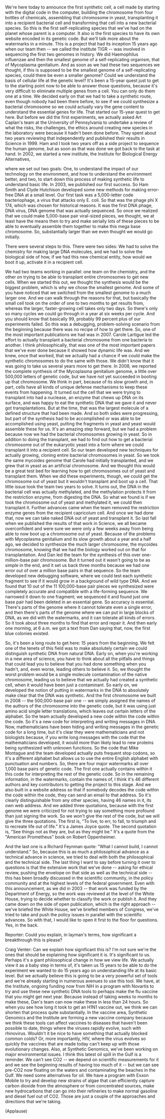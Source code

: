
We&#39;re here today to announce
the first synthetic cell,
a cell made by
starting with the digital code in the computer,
building the chromosome
from four bottles of chemicals,
assembling that chromosome in yeast,
transplanting it into
a recipient bacterial cell
and transforming that cell
into a new bacterial species.
So this is the first self-replicating species
that we&#39;ve had on the planet
whose parent is a computer.
It also is the first species
to have its own website
encoded in its genetic code.
But we&#39;ll talk more about
the watermarks in a minute.
This is a project that had its inception
15 years ago
when our team then --
we called the institute TIGR --
was involved in sequencing
the first two genomes in history.
We did Haemophilus influenzae
and then the smallest genome of a self-replicating organism,
that of Mycoplasma genitalium.
And as soon as
we had these two sequences
we thought, if this is supposed to be the smallest genome
of a self-replicating species,
could there be even a smaller genome?
Could we understand the basis of cellular life
at the genetic level?
It&#39;s been a 15-year quest
just to get to the starting point now
to be able to answer those questions,
because it&#39;s very difficult to eliminate
multiple genes from a cell.
You can only do them one at a time.
We decided early on
that we had to take a synthetic route,
even though nobody had been there before,
to see if we could synthesize
a bacterial chromosome
so we could actually vary the gene content
to understand the essential genes for life.
That started our 15-year quest
to get here.
But before we did the first experiments,
we actually asked
Art Caplan&#39;s team at the University of Pennsylvania
to undertake a review
of what the risks, the challenges,
the ethics around creating new
species in the laboratory were
because it hadn&#39;t been done before.
They spent about two years
reviewing that independently
and published their results in Science in 1999.
Ham and I took two years off
as a side project to sequence the human genome,
but as soon as that was done
we got back to the task at hand.
In 2002, we started
a new institute,
the Institute for Biological Energy Alternatives,

where we set out two goals:
One, to understand
the impact of our technology on the environment,
and how to understand the environment better,
and two, to start down this process
of making synthetic life
to understand basic life.
In 2003,
we published our first success.
So Ham Smith and Clyde Hutchison
developed some new methods
for making error-free DNA
at a small level.
Our first task was
a 5,000-letter code bacteriophage,
a virus that attacks only E. coli.
So that was
the phage phi X 174,
which was chosen for historical reasons.
It was the first DNA phage,
DNA virus, DNA genome
that was actually sequenced.
So once we realized
that we could make 5,000-base pair
viral-sized pieces,
we thought, we at least have the means
then to try and make serially lots of these pieces
to be able to eventually assemble them together
to make this mega base chromosome.
So, substantially larger than
we even thought we would go initially.

There were several steps to this. There were two sides:
We had to solve the chemistry
for making large DNA molecules,
and we had to solve the biological side
of how, if we had this new chemical entity,
how would we boot it up, activate it
in a recipient cell.

We had two teams working in parallel:
one team on the chemistry,
and the other on trying to
be able to transplant
entire chromosomes
to get new cells.
When we started this out, we thought the synthesis would be the biggest problem,
which is why we chose the smallest genome.
And some of you have noticed that we switched from the smallest genome
to a much larger one.
And we can walk through the reasons for that,
but basically the small cell
took on the order of
one to two months to get results from,
whereas the larger, faster-growing cell
takes only two days.
So there&#39;s only so many cycles we could go through
in a year at six weeks per cycle.
And you should know that basically
99, probably 99 percent plus
of our experiments failed.
So this was a debugging,
problem-solving scenario from the beginning
because there was no recipe
of how to get there.
So, one of the most important publications we had
was in 2007.
Carole Lartigue led the effort
to actually transplant a bacterial chromosome
from one bacteria to another.
I think philosophically, that was one of the most important papers
that we&#39;ve ever done
because it showed how dynamic life was.
And we knew, once that worked,
that we actually had a chance
if we could make the synthetic chromosomes
to do the same with those.
We didn&#39;t know that it was going to take us
several years more to get there.
In 2008,
we reported the complete synthesis
of the Mycoplasma genitalium genome,
a little over 500,000 letters of genetic code,
but we have not yet succeeded in booting up that chromosome.
We think in part, because of its slow growth
and, in part,
cells have all kinds of unique defense mechanisms
to keep these events from happening.
It turned out the cell that we were trying to transplant into
had a nuclease, an enzyme that chews up DNA on its surface,
and was happy to eat
the synthetic DNA that we gave it
and never got transplantations.
But at the time, that was the largest
molecule of a defined structure
that had been made.
And so both sides were progressing,
but part of the synthesis
had to be accomplished or was able to be accomplished
using yeast, putting the fragments in yeast
and yeast would assemble these for us.
It&#39;s an amazing step forward,
but we had a problem because now we had
the bacterial chromosomes growing in yeast.
So in addition to doing the transplant,
we had to find out how to get a bacterial chromosome
out of the eukaryotic yeast
into a form where we could transplant it
into a recipient cell.
So our team developed new techniques
for actually growing, cloning
entire bacterial chromosomes in yeast.
So we took the same mycoides genome
that Carole had initially transplanted,
and we grew that in yeast
as an artificial chromosome.
And we thought this would be a great test bed
for learning how to get chromosomes out of yeast
and transplant them.
When we did these experiments, though,
we could get the chromosome out of yeast
but it wouldn&#39;t transplant and boot up a cell.
That little issue took the team two years to solve.
It turns out, the DNA in the bacterial cell
was actually methylated,
and the methylation protects it from the restriction enzyme,
from digesting the DNA.
So what we found is if we took the chromosome
out of yeast and methylated it,
we could then transplant it.
Further advances came
when the team removed the restriction enzyme genes
from the recipient capricolum cell.
And once we had done that, now we can take
naked DNA out of yeast and transplant it.
So last fall
when we published the results of that work in Science,
we all became overconfident
and were sure we were only
a few weeks away
from being able to now boot up
a chromosome out of yeast.
Because of the problems with
Mycoplasma genitalium and its slow growth
about a year and a half ago,
we decided to synthesize
the much larger chromosome, the mycoides chromosome,
knowing that we had the biology worked out on that
for transplantation.
And Dan led the team for the synthesis
of this over one-million-base pair chromosome.
But it turned out it wasn&#39;t going to be as simple in the end,
and it set us back three months
because we had one error
out of over a million base pairs in that sequence.
So the team developed new debugging software,
where we could test each synthetic fragment
to see if it would grow in a background
of wild type DNA.
And we found that 10 out of the 11
100,000-base pair pieces we synthesized
were completely accurate
and compatible with
a life-forming sequence.
We narrowed it down to one fragment;
we sequenced it
and found just one base pair had been deleted
in an essential gene.
So accuracy is essential.
There&#39;s parts of the genome
where it cannot tolerate even a single error,
and then there&#39;s parts of the genome
where we can put in large blocks of DNA,
as we did with the watermarks,
and it can tolerate all kinds of errors.
So it took about three months to find that error
and repair it.
And then early one morning, at 6 a.m.
we got a text from Dan
saying that, now, the first blue colonies existed.

So, it&#39;s been a long route to get here:
15 years from the beginning.
We felt
one of the tenets of this field
was to make absolutely certain
we could distinguish synthetic DNA
from natural DNA.
Early on, when you&#39;re working in a new area of science,
you have to think about all the pitfalls
and things that could lead you
to believe that you had done something when you hadn&#39;t,
and, even worse, leading others to believe it.
So, we thought the worst problem would be
a single molecule contamination
of the native chromosome,
leading us to believe that we actually had
created a synthetic cell,
when it would have been just a contaminant.
So early on, we developed the notion
of putting in watermarks in the DNA
to absolutely make clear
that the DNA was synthetic.
And the first chromosome we built
in 2008 --
the 500,000-base pair one --
we simply assigned
the names of the authors of the chromosome
into the genetic code,
but it was using just amino acid
single letter translations,
which leaves out certain letters of the alphabet.
So the team actually developed a new code
within the code within the code.
So it&#39;s a new code
for interpreting and writing messages in DNA.
Now, mathematicians have been hiding and writing
messages in the genetic code for a long time,
but it&#39;s clear they were mathematicians and not biologists
because, if you write long messages
with the code that the mathematicians developed,
it would more than likely lead to
new proteins being synthesized
with unknown functions.
So the code that Mike Montague and the team developed
actually puts frequent stop codons,
so it&#39;s a different alphabet
but allows us to use
the entire English alphabet
with punctuation and numbers.
So, there are four major watermarks
all over 1,000 base pairs of genetic code.
The first one actually contains within it
this code for interpreting
the rest of the genetic code.
So in the remaining information,
in the watermarks,
contain the names of, I think it&#39;s
46 different authors
and key contributors
to getting the project to this stage.
And we also built in
a website address
so that if somebody decodes the code
within the code within the code,
they can send an email to that address.
So it&#39;s clearly distinguishable
from any other species,
having 46 names in it,
its own web address.
And we added three quotations,
because with the first genome
we were criticized for not trying to say something more profound
than just signing the work.
So we won&#39;t give the rest of the code,
but we will give the three quotations.
The first is,
&quot;To live, to err,
to fall, to triumph
and to recreate life out of life.&quot;
It&#39;s a James Joyce quote.
The second quotation is, &quot;See things not as they are,
but as they might be.&quot;
It&#39;s a quote from the &quot;American Prometheus&quot;
book on Robert Oppenheimer.

And the last one is a Richard Feynman quote:
&quot;What I cannot build,
I cannot understand.&quot;
So, because this is as much a philosophical advance
as a technical advance in science,
we tried to deal with both the philosophical
and the technical side.
The last thing I want to say before turning it over to questions
is that the extensive work
that we&#39;ve done --
asking for ethical review,
pushing the envelope
on that side as well as the technical side --
this has been broadly discussed in the scientific community,
in the policy community
and at the highest levels of the federal government.
Even with this announcement,
as we did in 2003 --
that work was funded by the Department of Energy,
so the work was reviewed
at the level of the White House,
trying to decide whether to classify the work or publish it.
And they came down on the side of open publication,
which is the right approach --
we&#39;ve briefed the White House,
we&#39;ve briefed members of Congress,
we&#39;ve tried to take and push
the policy issues
in parallel with the scientific advances.
So with that, I would like
to open it first to the floor for questions.
Yes, in the back.

Reporter: Could you explain, in layman&#39;s terms,
how significant a breakthrough this is please?

Craig Venter: Can we explain how significant this is?
I&#39;m not sure we&#39;re the ones that should be explaining how significant it is.
It&#39;s significant to us.
Perhaps it&#39;s a giant philosophical change
in how we view life.
We actually view it as a baby step in terms of,
it&#39;s taken us 15 years to be able
to do the experiment
we wanted to do 15 years ago
on understanding life at its basic level.
But we actually believe
this is going to be a very powerful set of tools
and we&#39;re already starting
in numerous avenues
to use this tool.
We have, at the Institute,
ongoing funding now from NIH
in a program with Novartis
to try and use these new
synthetic DNA tools
to perhaps make the flu vaccine
that you might get next year.
Because instead of taking weeks to months to make these,
Dan&#39;s team can now make these
in less than 24 hours.
So when you see how long it took to get an H1N1 vaccine out,
we think we can shorten that process
quite substantially.
In the vaccine area,
Synthetic Genomics and the Institute
are forming a new vaccine company
because we think these tools can affect vaccines
to diseases that haven&#39;t been possible to date,
things where the viruses rapidly evolve,
such with rhinovirus.
Wouldn&#39;t it be nice to have something that actually blocked common colds?
Or, more importantly, HIV,
where the virus evolves so quickly
the vaccines that are made today
can&#39;t keep up
with those evolutionary changes.
Also, at Synthetic Genomics,
we&#39;ve been working
on major environmental issues.
I think this latest oil spill in the Gulf
is a reminder.
We can&#39;t see CO2 --
we depend on scientific measurements for it
and we see the beginning results
of having too much of it --
but we can see pre-CO2 now
floating on the waters
and contaminating the beaches in the Gulf.
We need some alternatives
for oil.
We have a program with Exxon Mobile
to try and develop new strains of algae
that can efficiently capture carbon dioxide
from the atmosphere or from concentrated sources,
make new hydrocarbons that can go into their refineries
to make normal gasoline
and diesel fuel out of CO2.
Those are just a couple of the approaches
and directions that we&#39;re taking.

(Applause)

